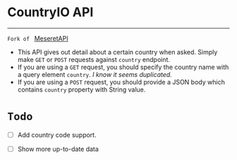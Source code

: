 # CountryIO API
---
`Fork of ` [MeseretAPI](https://github.com/brookmg/meseretapi)

- This API gives out detail about a certain country when asked. Simply make `GET` or `POST` requests against `country` endpoint.
- If you are using a `GET` request, you should specify the country name with a query element `country`. _I know it seems duplicated._
- If you are using a `POST` request, you should provide a JSON body which contains `country` property with String value.


# `Todo`
- [ ] Add country code support.
- [ ] Show more up-to-date data



